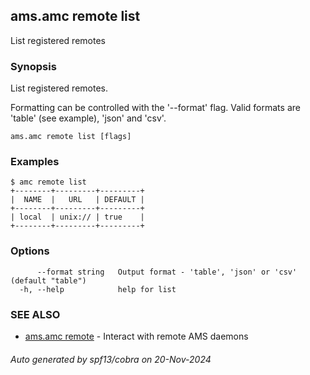 ## ams.amc remote list

List registered remotes

### Synopsis

List registered remotes.

Formatting can be controlled with the '--format' flag.
Valid formats are 'table' (see example), 'json' and 'csv'.

```
ams.amc remote list [flags]
```

### Examples

```
$ amc remote list
+--------+---------+---------+
|  NAME  |   URL   | DEFAULT |
+--------+---------+---------+
| local  | unix:// | true    |
+--------+---------+---------+

```

### Options

```
      --format string   Output format - 'table', 'json' or 'csv' (default "table")
  -h, --help            help for list
```

### SEE ALSO

* [ams.amc remote](ams.amc_remote.md)	 - Interact with remote AMS daemons

###### Auto generated by spf13/cobra on 20-Nov-2024
